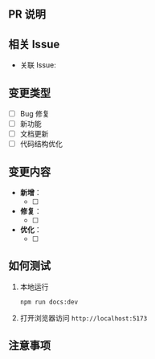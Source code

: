 ## PR 说明

<!-- 在此处简要描述本次 PR 修改的内容 -->

## 相关 Issue

<!-- 关联 Issue（例如 `#123`），若无则删除此部分 -->

- 关联 Issue: 

## 变更类型

<!-- 点击创建pr按钮后可以勾选适用的变更类型 -->
<!-- 或使用 [x]的方式勾选 -->

- [ ] Bug 修复
- [ ] 新功能
- [ ] 文档更新
- [ ] 代码结构优化

## 变更内容

<!-- 描述具体变更，按分类填写（可删除无用的分类） -->
- **新增**：
  - [ ] <!-- 描述新增内容 -->
- **修复**：
  - [ ] <!-- 描述修复内容 -->
- **优化**：
  - [ ] <!-- 描述优化内容 -->

## 如何测试

<!-- 描述测试步骤或验证方式 -->

1. 本地运行

    ```shell
    npm run docs:dev
    ```
2. 打开浏览器访问 `http://localhost:5173`

## 注意事项

<!-- 需要 Reviewer 关注的特殊说明 -->